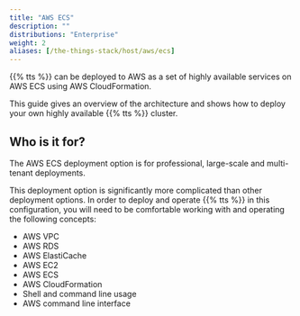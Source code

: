 ```yaml
---
title: "AWS ECS"
description: ""
distributions: "Enterprise"
weight: 2
aliases: [/the-things-stack/host/aws/ecs]
---
```


{{% tts %}} can be deployed to AWS as a set of highly available services on AWS ECS using AWS CloudFormation.

This guide gives an overview of the architecture and shows how to deploy your own highly available {{% tts %}} cluster.

<!--more-->

## Who is it for?

The AWS ECS deployment option is for professional, large-scale and multi-tenant deployments.

This deployment option is significantly more complicated than other deployment options. In order to deploy and operate {{% tts %}} in this configuration, you will need to be comfortable working with and operating the following concepts:

- AWS VPC
- AWS RDS
- AWS ElastiCache
- AWS EC2
- AWS ECS
- AWS CloudFormation
- Shell and command line usage
- AWS command line interface
